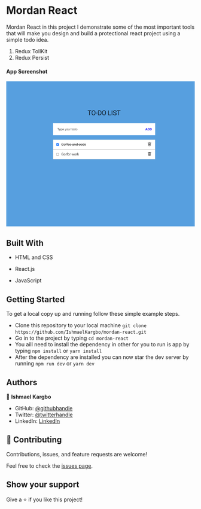 # Mordan React

Mordan React in this project I demonstrate some of the most important tools that will make you design and build a protectional react project using a simple todo idea.

1. Redux TollKit
2. Redux Persist

#### App Screenshot
<img src="./app_screenshot.png" alt="modal react" />

## Built With

- HTML and CSS

- React.js

- JavaScript

## Getting Started

To get a local copy up and running follow these simple example steps.

- Clone this repository to your local machine
`git clone https://github.com/IshmaelKargbo/mordan-react.git`
- Go in to the project by typing
`cd mordan-react`
- You aill need to install the dependency in other for you to run is app by typing
`npm install` or `yarn install`
- After the dependency are installed you can now star the dev server by running
`npm run dev` or `yarn dev`

## Authors

👤 **Ishmael Kargbo**

- GitHub: [@githubhandle](https://github.com/ishmaelkargbo)
- Twitter: [@twitterhandle](https://twitter.com/ishodev)
- LinkedIn: [LinkedIn](https://www.linkedin.com/in/ishmael-kargbo-503660169/)

## 🤝 Contributing

Contributions, issues, and feature requests are welcome!

Feel free to check the [issues page](../../issues/).

## Show your support

Give a ⭐️ if you like this project!
